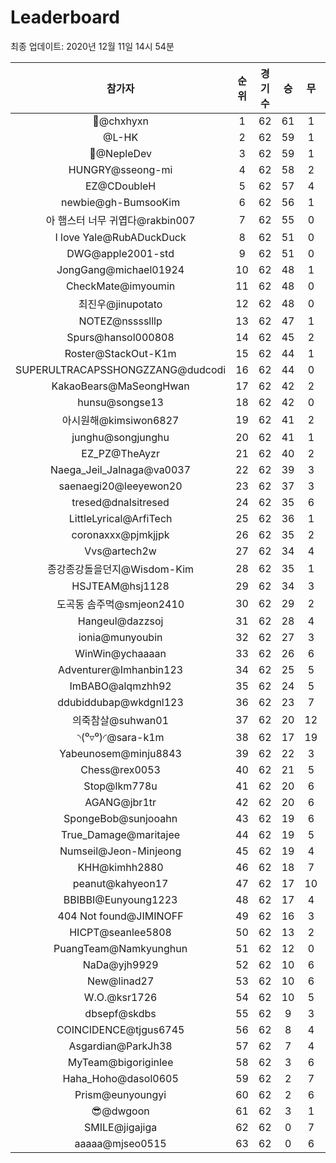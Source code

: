 # Leaderboard
최종 업데이트: 2020년 12월 11일 14시 54분




| 참가자 | 순위 | 경기수 | 승 | 무 | 패 | 승점 |
|:---:|:---:|:---:|:---:|:---:|:---:|:---:|
| 👑@chxhyxn | 1 | 62 | 61 | 1 | 0 | 184 |
| @L-HK | 2 | 62 | 59 | 1 | 2 | 178 |
| 💸@NepleDev | 3 | 62 | 59 | 1 | 2 | 178 |
| HUNGRY@sseong-mi | 4 | 62 | 58 | 2 | 2 | 176 |
| EZ@CDoubleH | 5 | 62 | 57 | 4 | 1 | 175 |
| newbie@gh-BumsooKim | 6 | 62 | 56 | 1 | 5 | 169 |
| 아 햄스터 너무 귀엽다@rakbin007 | 7 | 62 | 55 | 0 | 7 | 165 |
| I love Yale@RubADuckDuck | 8 | 62 | 51 | 0 | 11 | 153 |
| DWG@apple2001-std | 9 | 62 | 51 | 0 | 11 | 153 |
| JongGang@michael01924 | 10 | 62 | 48 | 1 | 13 | 145 |
| CheckMate@imyoumin | 11 | 62 | 48 | 0 | 14 | 144 |
| 최진우@jinupotato | 12 | 62 | 48 | 0 | 14 | 144 |
| NOTEZ@nsssslllp | 13 | 62 | 47 | 1 | 14 | 142 |
| Spurs@hansol000808 | 14 | 62 | 45 | 2 | 15 | 137 |
| Roster@StackOut-K1m | 15 | 62 | 44 | 1 | 17 | 133 |
| SUPERULTRACAPSSHONGZZANG@dudcodi | 16 | 62 | 44 | 0 | 18 | 132 |
| KakaoBears@MaSeongHwan | 17 | 62 | 42 | 2 | 18 | 128 |
| hunsu@songse13 | 18 | 62 | 42 | 0 | 20 | 126 |
| 아시원해@kimsiwon6827 | 19 | 62 | 41 | 2 | 19 | 125 |
| junghu@songjunghu | 20 | 62 | 41 | 1 | 20 | 124 |
| EZ_PZ@TheAyzr | 21 | 62 | 40 | 2 | 20 | 122 |
| Naega_Jeil_Jalnaga@va0037 | 22 | 62 | 39 | 3 | 20 | 120 |
| saenaegi20@leeyewon20 | 23 | 62 | 37 | 3 | 22 | 114 |
| tresed@dnalsitresed | 24 | 62 | 35 | 6 | 21 | 111 |
| LittleLyrical@ArfiTech | 25 | 62 | 36 | 1 | 25 | 109 |
| coronaxxx@pjmkjjpk | 26 | 62 | 35 | 2 | 25 | 107 |
| Vvs@artech2w | 27 | 62 | 34 | 4 | 24 | 106 |
| 종강종강돌을던지@Wisdom-Kim | 28 | 62 | 35 | 1 | 26 | 106 |
| HSJTEAM@hsj1128 | 29 | 62 | 34 | 3 | 25 | 105 |
| 도곡동 솜주먹@smjeon2410 | 30 | 62 | 29 | 2 | 31 | 89 |
| Hangeul@dazzsoj | 31 | 62 | 28 | 4 | 30 | 88 |
| ionia@munyoubin | 32 | 62 | 27 | 3 | 32 | 84 |
| WinWin@ychaaaan | 33 | 62 | 26 | 6 | 30 | 84 |
| Adventurer@Imhanbin123 | 34 | 62 | 25 | 5 | 32 | 80 |
| ImBABO@alqmzhh92 | 35 | 62 | 24 | 5 | 33 | 77 |
| ddubiddubap@wkdgnl123 | 36 | 62 | 23 | 7 | 32 | 76 |
| 의죽참살@suhwan01 | 37 | 62 | 20 | 12 | 30 | 72 |
| ◝(⁰▿⁰)◜@sara-k1m | 38 | 62 | 17 | 19 | 26 | 70 |
| Yabeunosem@minju8843 | 39 | 62 | 22 | 3 | 37 | 69 |
| Chess@rex0053 | 40 | 62 | 21 | 5 | 36 | 68 |
| Stop@lkm778u | 41 | 62 | 20 | 6 | 36 | 66 |
| AGANG@jbr1tr | 42 | 62 | 20 | 6 | 36 | 66 |
| SpongeBob@sunjooahn | 43 | 62 | 19 | 6 | 37 | 63 |
| True_Damage@maritajee | 44 | 62 | 19 | 5 | 38 | 62 |
| Numseil@Jeon-Minjeong | 45 | 62 | 19 | 4 | 39 | 61 |
| KHH@kimhh2880 | 46 | 62 | 18 | 7 | 37 | 61 |
| peanut@kahyeon17 | 47 | 62 | 17 | 10 | 35 | 61 |
| BBIBBI@Eunyoung1223 | 48 | 62 | 17 | 4 | 41 | 55 |
| 404 Not found@JIMINOFF | 49 | 62 | 16 | 3 | 43 | 51 |
| HICPT@seanlee5808 | 50 | 62 | 13 | 2 | 47 | 41 |
| PuangTeam@Namkyunghun | 51 | 62 | 12 | 0 | 50 | 36 |
| NaDa@yjh9929 | 52 | 62 | 10 | 6 | 46 | 36 |
| New@linad27 | 53 | 62 | 10 | 6 | 46 | 36 |
| W.O.@ksr1726 | 54 | 62 | 10 | 5 | 47 | 35 |
| dbsepf@skdbs | 55 | 62 | 9 | 3 | 50 | 30 |
| COINCIDENCE@tjgus6745 | 56 | 62 | 8 | 4 | 50 | 28 |
| Asgardian@ParkJh38 | 57 | 62 | 7 | 4 | 51 | 25 |
| MyTeam@bigoriginlee | 58 | 62 | 3 | 6 | 53 | 15 |
| Haha_Hoho@dasol0605 | 59 | 62 | 2 | 7 | 53 | 13 |
| Prism@eunyoungyi | 60 | 62 | 2 | 6 | 54 | 12 |
| 😎@dwgoon | 61 | 62 | 3 | 1 | 58 | 10 |
| SMILE@jigajiga | 62 | 62 | 0 | 7 | 55 | 7 |
| aaaaa@mjseo0515 | 63 | 62 | 0 | 6 | 56 | 6 |